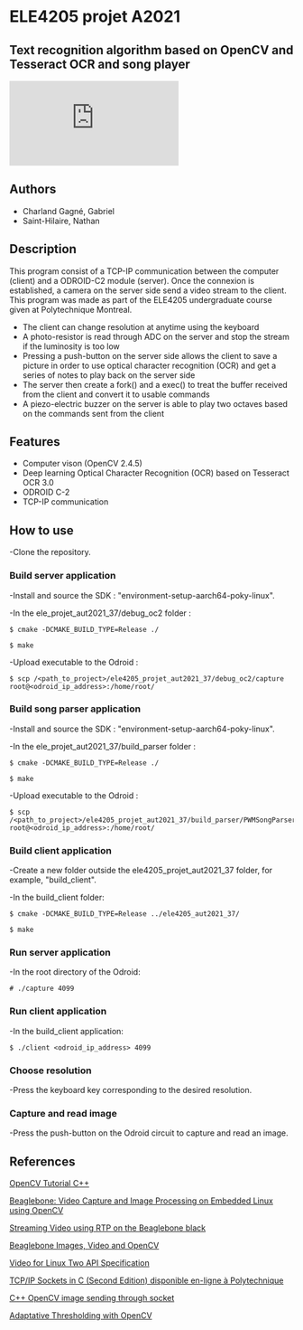 # ELE4205 projet A2021
## Text recognition algorithm based on OpenCV and Tesseract OCR and song player

[![Build Status](https://bitbucket.org/rgourdeau/ele4205_projet_aut2021_37/src/master/README.md)](https://bitbucket.org/rgourdeau/ele4205_projet_aut2021_37)

## Authors
- Charland Gagné, Gabriel
- Saint-Hilaire, Nathan

## Description
This program consist of a TCP-IP communication between the computer (client) and a ODROID-C2 module (server). Once the connexion is established, a camera on the server side send a video stream to the client. This program was made as part of the ELE4205 undergraduate course given at Polytechnique Montreal. 

- The client can change resolution at anytime using the keyboard
- A photo-resistor is read through ADC on the server and stop the stream if the luminosity is too low
- Pressing a push-button on the server side allows the client to save a picture in order to use optical character recognition (OCR) and get a series of notes to play back on the server side
- The server then create a fork() and a exec() to treat the buffer received from the client and convert it to usable commands
- A piezo-electric buzzer on the server is able to play two octaves based on the commands sent from the client 

## Features

- Computer vison (OpenCV 2.4.5)
- Deep learning Optical Character Recognition (OCR) based on Tesseract OCR 3.0
- ODROID C-2
- TCP-IP communication

## How to use
-Clone the repository.

### Build server application

-Install and source the SDK : "environment-setup-aarch64-poky-linux".

-In the ele_projet_aut2021_37/debug_oc2 folder :

	$ cmake -DCMAKE_BUILD_TYPE=Release ./

	$ make

-Upload executable to the Odroid :

	$ scp /<path_to_project>/ele4205_projet_aut2021_37/debug_oc2/capture root@<odroid_ip_address>:/home/root/

### Build song parser application

-Install and source the SDK : "environment-setup-aarch64-poky-linux".

-In the ele_projet_aut2021_37/build_parser folder :

	$ cmake -DCMAKE_BUILD_TYPE=Release ./

	$ make

-Upload executable to the Odroid :

	$ scp /<path_to_project>/ele4205_projet_aut2021_37/build_parser/PWMSongParser root@<odroid_ip_address>:/home/root/

### Build client application

-Create a new folder outside the ele4205_projet_aut2021_37 folder, for example, "build_client".

-In the build_client folder:

	$ cmake -DCMAKE_BUILD_TYPE=Release ../ele4205_aut2021_37/

	$ make

### Run server application

-In the root directory of the Odroid:

	# ./capture 4099

### Run client application

-In the build_client application:

	$ ./client <odroid_ip_address> 4099

### Choose resolution

-Press the keyboard key corresponding to the desired resolution.

### Capture and read image

-Press the push-button on the Odroid circuit to capture and read an image.


## References

[OpenCV Tutorial C++](https://www.opencv-srf.com/p/opencv-lessons.html)

[Beaglebone: Video Capture and Image Processing on Embedded Linux using OpenCV](http://derekmolloy.ie/beaglebone/beaglebone-video-capture-and-image-processing-on-embedded-linux-using-opencv/)

[Streaming Video using RTP on the Beaglebone black](http://derekmolloy.ie/streaming-video-using-rtp-on-the-beaglebone-black/)

[Beaglebone Images, Video and OpenCV](http://derekmolloy.ie/beaglebone-images-video-and-opencv/)

[Video for Linux Two API Specification](https://www.linuxtv.org/downloads/legacy/video4linux/API/V4L2_API/spec-single/v4l2.html)

[TCP/IP Sockets in C (Second Edition) disponible en-ligne à Polytechnique](www.sciencedirect.com/science/book/9780123745408)

[C++ OpenCV image sending through socket](https://stackoverflow.com/questions/20314524/c-opencv-image-sending-through-socket)

[Adaptative Thresholding with OpenCV](https://www.pyimagesearch.com/2021/05/12/adaptive-thresholding-with-opencv-cv2-adaptivethreshold/)

